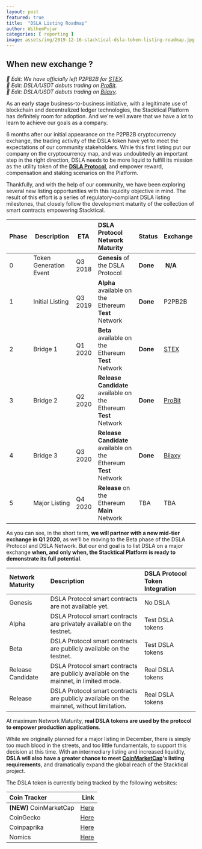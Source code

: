```yaml
---
layout: post
featured: true
title:  "DSLA Listing Roadmap"
author: WilhemPujar
categories: [ reporting ]
image: assets/img/2019-12-16-stacktical-dsla-token-listing-roadmap.jpg
---
```


## When new exchange ?

*🎉 Edit: We have officially left P2PB2B for [STEX](https://app.stex.com/en/trade/pair/ETH/DSLA/1).*  
*🎉 Edit: DSLA/USDT debuts trading on [ProBit](https://www.probit.com/app/exchange/DSLA-USDT).*  
*🎉 Edit: DSLA/USDT debuts trading on [Bilaxy](https://bilaxy.com/trade/DSLA_USDT).*  

As an early stage business-to-business initiative, with a legitimate use of blockchain and decentralized ledger technologies, the Stacktical Platform has definitely room for adoption. And we're well aware that we have a lot to learn to achieve our goals as a company.

6 months after our initial appearance on the P2PB2B cryptocurrency exchange, the trading activity of the DSLA token have yet to meet the expectations of our community stakeholders. While this first listing put our company on the cryptocurrency map, and was undoubtedly an important step in the right direction, DSLA needs to be more liquid to fulfill its mission as the utility token of the **[DSLA Protocol](https://stacktical.com)**, and empower reward, compensation and staking scenarios on the Platform.

Thankfully, and with the help of our community, we have been exploring several new listing opportunities with this liquidity objective in mind. The result of this effort is a series of regulatory-compliant DSLA listing milestones, that closely follow the development maturity of the collection of smart contracts empowering Stacktical.

| Phase        | Description           | ETA           | DSLA Protocol Network Maturity | Status           | Exchange 
| :------------- | :------------- | :------------- | :------------- | :------------- | :------------- |
| 0 | Token Generation Event| Q3 2018 | **Genesis** of the DSLA Protocol | **Done** | **N/A**
| 1 | Initial Listing | Q3 2019 | **Alpha** available on the Ethereum **Test** Network | **Done** | P2PB2B
| 2 | Bridge 1 | Q1 2020 | **Beta** available on the Ethereum **Test** Network  | **Done** | [STEX](https://app.stex.com/en/trade/pair/ETH/DSLA/1)
| 3 | Bridge 2 | Q2 2020 | **Release Candidate** available on the Ethereum **Test** Network  | **Done** | [ProBit](https://www.probit.com/app/exchange/DSLA-USDT)
| 4 | Bridge 3 | Q3 2020 | **Release Candidate** available on the Ethereum **Test** Network  | **Done**  | [Bilaxy](https://bilaxy.com/trade/DSLA_USDT)
| 5 | Major Listing | Q4 2020 | **Release** on the Ethereum **Main** Network | TBA | TBA

As you can see, in the short term, **we will partner with a new mid-tier exchange in Q1 2020**, as we'll be moving to the Beta phase of the DSLA Protocol and DSLA Network.
But our end goal is to list DSLA on a major exchange **when, and only when, the Stacktical Platform is ready to demonstrate its full potential**.   


| Network Maturity | Description           | DSLA Protocol Token Integration           |
| :------------- | :------------- | :------------- |
| Genesis | DSLA Protocol smart contracts are not available yet. | No DSLA  
| Alpha | DSLA Protocol smart contracts are privately available on the testnet. | Test DSLA tokens  
| Beta | DSLA Protocol smart contracts are publicly available on the testnet. | Test DSLA tokens  
| Release Candidate | DSLA Protocol smart contracts are publicly available on the mainnet, in limited mode. | Real DSLA tokens  
| Release | DSLA Protocol smart contracts are publicly available on the mainnet, without limitation. | Real DSLA tokens   

At maximum Network Maturity, **real DSLA tokens are used by the protocol to empower production applications**.

While we originally planned for a major listing in December, there is simply too much blood in the streets, and too little fundamentals, to support this decision at this time. With an intermediary listing and increased liquidity, **DSLA will also have a greater chance to meet [CoinMarketCap](https://coinmarketcap.com/)'s listing requirements**, and dramatically expand the global reach of the Stacktical project.


The DSLA token is currently being tracked by the following websites:

| Coin Tracker        | Link           |
| :------------- | :------------- |
| **(NEW)** CoinMarketCap | [Here](https://coinmarketcap.com/currencies/dsla-protocol/)   |
| CoinGecko | [Here](https://www.coingecko.com/en/coins/dsla)   |
| Coinpaprika | [Here](https://coinpaprika.com/coin/dsla-decentralized-service-level-agreement/)   |
| Nomics | [Here](https://nomics.com/assets/dsla-dsla)   |

